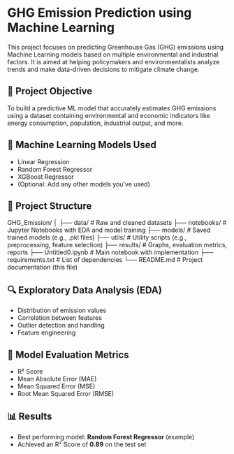 # GHG Emission Prediction using Machine Learning

This project focuses on predicting Greenhouse Gas (GHG) emissions using Machine Learning models based on multiple environmental and industrial factors. It is aimed at helping policymakers and environmentalists analyze trends and make data-driven decisions to mitigate climate change.

## 📌 Project Objective

To build a predictive ML model that accurately estimates GHG emissions using a dataset containing environmental and economic indicators like energy consumption, population, industrial output, and more.

## 🧠 Machine Learning Models Used

- Linear Regression
- Random Forest Regressor
- XGBoost Regressor
- (Optional: Add any other models you’ve used)

## 📁 Project Structure
GHG_Emission/
│
├── data/ # Raw and cleaned datasets
├── notebooks/ # Jupyter Notebooks with EDA and model training
├── models/ # Saved trained models (e.g., .pkl files)
├── utils/ # Utility scripts (e.g., preprocessing, feature selection)
├── results/ # Graphs, evaluation metrics, reports
├── Untitled0.ipynb # Main notebook with implementation
├── requirements.txt # List of dependencies
└── README.md # Project documentation (this file)

## 🔍 Exploratory Data Analysis (EDA)

- Distribution of emission values
- Correlation between features
- Outlier detection and handling
- Feature engineering

## 🚀 Model Evaluation Metrics

- R² Score
- Mean Absolute Error (MAE)
- Mean Squared Error (MSE)
- Root Mean Squared Error (RMSE)

## 📊 Results

- Best performing model: **Random Forest Regressor** (example)
- Achieved an R² Score of **0.89** on the test set




